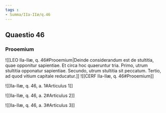 ```yaml
---
tags : 
- Summa/IIa-IIæ/q.46
---
```


## Quaestio 46

### Prooemium

![[LEO IIa-IIæ, q. 46#Prooemium|Deinde considerandum est de stultitia, quae opponitur sapientiae. Et circa hoc quaeruntur tria. Primo, utrum stultitia opponatur sapientiae. Secundo, utrum stultitia sit peccatum. Tertio, ad quod vitium capitale reducatur.]]
![[CERF IIa-IIæ, q. 46#Prooemium]]

![[IIa-IIæ, q. 46, a. 1#Articulus 1]]

![[IIa-IIæ, q. 46, a. 2#Articulus 2]]

![[IIa-IIæ, q. 46, a. 3#Articulus 3]]

